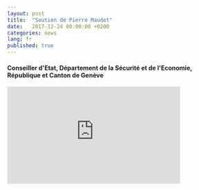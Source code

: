 ```yaml
---
layout: post
title:  "Soutien de Pierre Maudet"
date:   2017-12-24 00:00:00 +0200
categories: news
lang: fr
published: true
---
```


####  Conseiller d'Etat, Département de la Sécurité et de l'Economie, <br> République et Canton de Genève

<iframe width="400" height="225" src="https://www.youtube.com/embed/skUuy7sSZec" frameborder="0" gesture="media" allow="encrypted-media" allowfullscreen></iframe>
